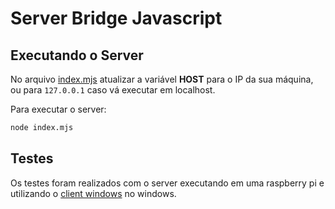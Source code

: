 # Server Bridge Javascript

## Executando o Server

No arquivo [index.mjs](./index.mjs) atualizar a variável **HOST** para o IP da sua máquina, ou para `127.0.0.1` caso vá executar em localhost.

Para executar o server:
```bash
node index.mjs
```

## Testes

Os testes foram realizados com o server executando em uma raspberry pi e utilizando o [client windows](../../../Exemplo_E1_Bridge_Windows/Exemplo_E1_Brigde_Windows_Exemplo_Delphi.zip) no windows.
